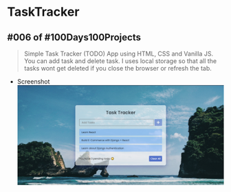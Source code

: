 # TaskTracker
## #006 of #100Days100Projects
>Simple Task Tracker (TODO) App using HTML, CSS and Vanilla JS. You can add task and delete task. I uses local storage so that all the tasks wont get deleted if you close the browser or refresh the tab.

* Screenshot 
![Task Tracker](https://github.com/g-k-shuvo/TaskTracker/blob/main/screenshot.png)

